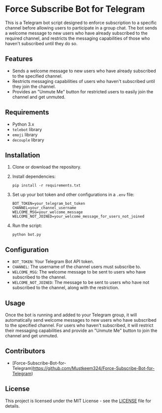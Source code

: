 # Force Subscribe Bot for Telegram

This is a Telegram bot script designed to enforce subscription to a specific channel before allowing users to participate in a group chat. The bot sends a welcome message to new users who have already subscribed to the required channel, and restricts the messaging capabilities of those who haven't subscribed until they do so.

## Features

- Sends a welcome message to new users who have already subscribed to the specified channel.
- Restricts messaging capabilities of users who haven't subscribed until they join the channel.
- Provides an "Unmute Me" button for restricted users to easily join the channel and get unmuted.

## Requirements

- Python 3.x
- `telebot` library
- `emoji` library
- `decouple` library

## Installation

1. Clone or download the repository.

2. Install dependencies:
   ```
   pip install -r requirements.txt
   ```

3. Set up your bot token and other configurations in a `.env` file:
   ```
   BOT_TOKEN=your_telegram_bot_token
   CHANNEL=your_channel_username
   WELCOME_MSG=your_welcome_message
   WELCOME_NOT_JOINED=your_welcome_message_for_users_not_joined
   ```

4. Run the script:
   ```
   python bot.py
   ```

## Configuration

- `BOT_TOKEN`: Your Telegram Bot API token.
- `CHANNEL`: The username of the channel users must subscribe to.
- `WELCOME_MSG`: The welcome message to be sent to users who have subscribed to the channel.
- `WELCOME_NOT_JOINED`: The message to be sent to users who have not subscribed to the channel, along with the restriction.

## Usage

Once the bot is running and added to your Telegram group, it will automatically send welcome messages to new users who have subscribed to the specified channel. For users who haven't subscribed, it will restrict their messaging capabilities and provide an "Unmute Me" button to join the channel and get unmuted.

## Contributors

- [Force-Subscribe-Bot-for-Telegram)https://github.com/Mustkeem324/Force-Subscribe-Bot-for-Telegram)

## License

This project is licensed under the MIT License - see the [LICENSE](LICENSE) file for details.
